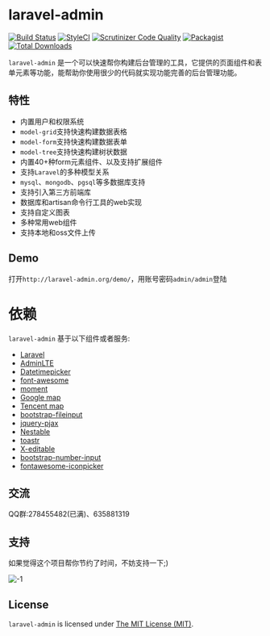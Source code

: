 # laravel-admin

[![Build Status](https://travis-ci.org/z-song/laravel-admin.svg?branch=master)](https://travis-ci.org/z-song/laravel-admin)
[![StyleCI](https://styleci.io/repos/48796179/shield)](https://styleci.io/repos/48796179)
[![Scrutinizer Code Quality](https://scrutinizer-ci.com/g/z-song/laravel-admin/badges/quality-score.png?b=master)](https://scrutinizer-ci.com/g/z-song/laravel-admin/?branch=master)
[![Packagist](https://img.shields.io/packagist/l/encore/laravel-admin.svg?maxAge=2592000)](https://packagist.org/packages/encore/laravel-admin)
[![Total Downloads](https://img.shields.io/packagist/dt/encore/laravel-admin.svg?style=flat-square)](https://packagist.org/packages/encore/laravel-admin)

`laravel-admin` 是一个可以快速帮你构建后台管理的工具，它提供的页面组件和表单元素等功能，能帮助你使用很少的代码就实现功能完善的后台管理功能。

## 特性

+ 内置用户和权限系统
+ `model-grid`支持快速构建数据表格
+ `model-form`支持快速构建数据表单
+ `model-tree`支持快速构建树状数据
+ 内置40+种form元素组件、以及支持扩展组件
+ 支持`Laravel`的多种模型关系
+ `mysql`、`mongodb`、`pgsql`等多数据库支持
+ 支持引入第三方前端库
+ 数据库和artisan命令行工具的web实现
+ 支持自定义图表
+ 多种常用web组件
+ 支持本地和oss文件上传

## Demo

打开`http://laravel-admin.org/demo/`，用账号密码`admin/admin`登陆

# 依赖

`laravel-admin` 基于以下组件或者服务:

+ [Laravel](https://laravel.com/)
+ [AdminLTE](https://almsaeedstudio.com/)
+ [Datetimepicker](http://eonasdan.github.io/bootstrap-datetimepicker/)
+ [font-awesome](http://fontawesome.io)
+ [moment](http://momentjs.com/)
+ [Google map](https://www.google.com/maps)
+ [Tencent map](http://lbs.qq.com/)
+ [bootstrap-fileinput](https://github.com/kartik-v/bootstrap-fileinput)
+ [jquery-pjax](https://github.com/defunkt/jquery-pjax)
+ [Nestable](http://dbushell.github.io/Nestable/)
+ [toastr](http://codeseven.github.io/toastr/)
+ [X-editable](http://github.com/vitalets/x-editable)
+ [bootstrap-number-input](https://github.com/wpic/bootstrap-number-input)
+ [fontawesome-iconpicker](https://github.com/itsjavi/fontawesome-iconpicker)

## 交流

QQ群:278455482(已满)、635881319

## 支持

如果觉得这个项目帮你节约了时间，不妨支持一下;)

![-1](https://cloud.githubusercontent.com/assets/1479100/23287423/45c68202-fa78-11e6-8125-3e365101a313.jpg)

## License

`laravel-admin` is licensed under [The MIT License (MIT)](LICENSE).
